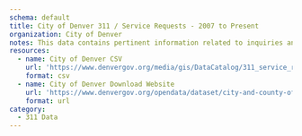 ```yaml
---
schema: default
title: City of Denver 311 / Service Requests - 2007 to Present
organization: City of Denver
notes: This data contains pertinent information related to inquiries and service requests for the City and County of Denver. This data excludes personal information.
resources:
  - name: City of Denver CSV
    url: 'https://www.denvergov.org/media/gis/DataCatalog/311_service_requests_2007_to_current/csv/311_service_requests_2007_to_current.csv'
    format: csv
  - name: City of Denver Download Website
    url: 'https://www.denvergov.org/opendata/dataset/city-and-county-of-denver-311-service-requests-2007-to-current'
    format: url
category:
  - 311 Data
---
```

